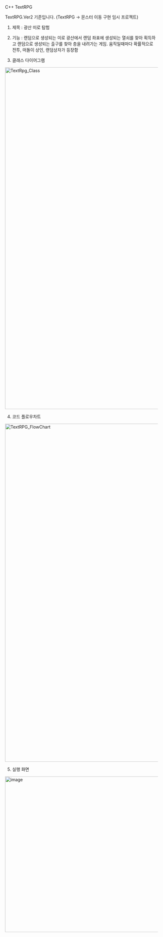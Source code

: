 C++ TextRPG

TextRPG.Ver2 기준입니다.
(TextRPG -> 몬스터 이동 구현 임시 프로젝트)

1. 제목 : 광산 미로 탐험
 
2. 기능 : 랜덤으로 생성되는 미로 광산에서 랜덤 좌표에 생성되는 열쇠를 찾아 획득하고 랜덤으로 생성되는 출구를 찾아 층을 내려가는 게임.
  움직일때마다 확률적으로 전투, 떠돌이 상인, 랜덤상자가 등장함

3. 클래스 다이어그램
<img width="1411" height="1124" alt="TextRpg_Class" src="https://github.com/user-attachments/assets/83b2c9f1-f080-4bf3-80ee-456ae810d587" />

4. 코드 플로우차트
<img width="1461" height="1112" alt="TextRPG_FlowChart" src="https://github.com/user-attachments/assets/ae8d23da-517c-47f0-b184-9edc5cc2f0a9" />

5. 실행 화면
<img width="979" height="512" alt="image" src="https://github.com/user-attachments/assets/af9b774d-b642-4acc-9a1a-7c68a25121c5" />
